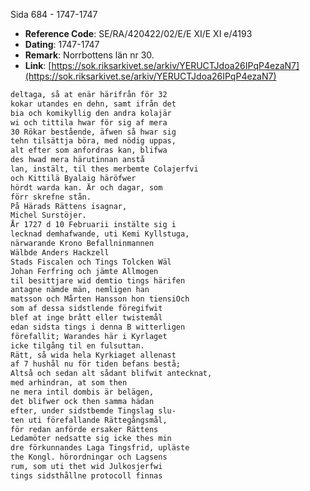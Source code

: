 Sida 684 - 1747-1747

- **Reference Code**: SE/RA/420422/02/E/E XI/E XI e/4193
- **Dating**: 1747-1747
- **Remark**: Norrbottens län nr 30.
- **Link**: [https://sok.riksarkivet.se/arkiv/YERUCTJdoa26IPqP4ezaN7](https://sok.riksarkivet.se/arkiv/YERUCTJdoa26IPqP4ezaN7)

```txt linenums="1"
deltaga, så at enär härifrån för 32
kokar utandes en dehn, samt ifrån det
bia och komikyllig den andra kolajär
wi och tittila hwar för sig af mera
30 Rökar bestående, äfwen så hwar sig
tehn tilsättja böra, med nödig uppas,
alt efter som anfordras kan, blifwa
des hwad mera härutinnan anstå
lan, instält, til thes merbemte Colajerfvi
och Kittilä Byalaig häröfwer
hördt warda kan. Är och dagar, som
förr skrefne stån.
På Härads Rättens isagnar,
Michel Surstöjer.
År 1727 d 10 Februarii instälte sig i
lecknad demhafwande, uti Kemi Kyllstuga,
närwarande Krono Befallninmannen
Wälbde Anders Hackzell
Stads Fiscalen och Tings Tolcken Wäl
Johan Ferfring och jämte Allmogen
til besittjare wid demtio tings härifen
antagne nämde män, nemligen han
matsson och Mårten Hansson hon tiensiOch
som af dessa sidstlende föregifwit
blef at inge brått eller twistemål
edan sidsta tings i denna B witterligen
förefallit; Warandes här i Kyrlaget
icke tilgång til en fulsuttan.
Rätt, så wida hela Kyrkiaget allenast
af 7 hushål nu för tiden befans bestå;
Altså och sedan alt sådant blifwit antecknat,
med arhindran, at som then
ne mera intil dombis är belägen,
det blifwer ock then samma hädan
efter, under sidstbemde Tingslag slu-
ten uti förefallande Rättegångsmål,
för redan anförde ersaker Rättens
Ledamöter nedsatte sig icke thes min
dre förkunnandes Laga Tingsfrid, upläste
the Kongl. hörordningar och Lagsens
rum, som uti thet wid Julkosjerfwi
tings sidsthållne protocoll finnas
```

